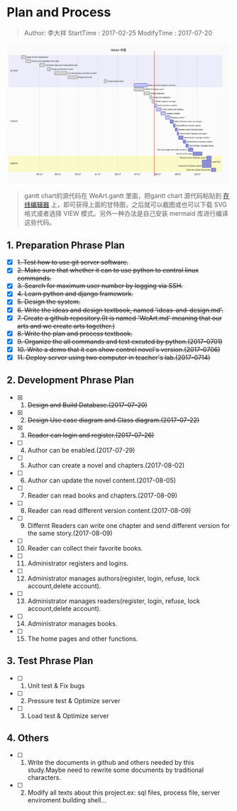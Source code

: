 # Plan and Process
> Author: 李大祥
StartTime : 2017-02-25
ModifyTime :  2017-07-20

![project gantt chart](./project-gantt.png)
> gantt chart的源代码在 WeArt.gantt 里面，把gantt chart 源代码粘贴到 [在线编辑器](http://knsv.github.io/mermaid/live_editor/) 上，即可获得上面的甘特图，之后就可以截图或也可以下载 SVG 格式或者选择 VIEW 模式。另外一种办法是自己安装 mermaid 库进行编译这些代码。

## 1. Preparation Phrase Plan
+ [x] ~~1. Test how to use git server software.~~
+ [x] ~~2. Make sure that whether it can to use python to control linux commands.~~
+ [x] ~~3. Search for maximum user number by logging via SSH.~~
+ [x] ~~4. Learn python and django framework.~~
+ [x] ~~5. Design the system.~~
+ [x] ~~6. Write the ideas and design textbook, named 'ideas-and-design.md'.~~
+ [x] ~~7. Create a github repository.(It is named 'WeArt.md' meaning that our arts and we create arts together.)~~
+ [x] ~~8. Write the plan and process textbook.~~
+ [x] ~~9. Organize the all commands and test excuted by python.(2017-0701)~~
+ [x] ~~10. Write a demo that it can show control novel's version.(2017-0706)~~
+ [x] ~~11. Deploy server using two computer in teacher's lab.(2017-0714)~~

## 2. Development Phrase Plan
+ [x] 1. ~~Design and Build Database.(2017-07-20)~~
+ [x] 2. ~~Design Use case diagram and Class diagram.(2017-07-22)~~
+ [x] 3. ~~Reader can login and register.(2017-07-26)~~
+ [ ] 4. Author can be enabled.(2017-07-29)
+ [ ] 5. Author can create a novel and chapters.(2017-08-02)
+ [ ] 6. Author can update the novel content.(2017-08-05)
+ [ ] 7. Reader can read books and chapters.(2017-08-09)
+ [ ] 8. Reader can read different version content.(2017-08-09)
+ [ ] 9. Differnt Readers can write one chapter and send different version for the same story.(2017-08-09)
+ [ ] 10. Reader can collect their favorite books.
+ [ ] 11. Administrator registers and logins.
+ [ ] 12. Administrator manages authors(register, login, refuse, lock account,delete account).
+ [ ] 13. Administrator manages readers(register, login, refuse, lock account,delete account).
+ [ ] 14. Administrator manages books.
+ [ ] 15. The home pages and other functions.


## 3. Test Phrase Plan
+ [ ] 1. Unit test & Fix bugs
+ [ ] 2. Pressure test & Optimize server
+ [ ] 3. Load test & Optimize server

## 4. Others
+ [ ] 1. Write the documents in github and others needed by this study.Maybe need to rewrite some documents by traditional characters.
+ [ ] 2. Modify all texts about this project.ex: sql files, process file, server enviroment building shell...
